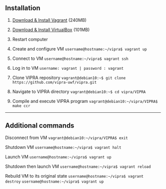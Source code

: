 ## Installation

1. [Download & Install Vagrant](https://www.vagrantup.com/downloads.html) (240MB)

2. [Download & Install VirtualBox](https://www.virtualbox.org/wiki/Downloads) (101MB)

3. Restart computer

4. Create and configure VM
`username@hostname:~/vipra$ vagrant up`

5. Connect to VM
`username@hostname:~/vipra$ vagrant ssh`

6. Log in to VM
`username: vagrant | password : vagrant`

7. Clone VIPRA repository
`vagrant@debian10:~$ git clone https://github.com/vipra-uwf/vipra.git`

8. Navigate to VIPRA directory
`vagrant@debian10:~$ cd vipra/VIPRA`

9. Compile and execute VIPRA program
`vagrant@debian10:~/vipra/VIPRA$ make ccr`

---

## Additional commands

Disconnect from VM
`vagrant@debian10:~/vipra/VIPRA$ exit`

Shutdown VM
`username@hostname:~/vipra$ vagrant halt`

Launch VM
`username@hostname:~/vipra$ vagrant up`

Shutdown then launch VM
`username@hostname:~/vipra$ vagrant reload`

Rebuild VM to its original state
`username@hostname:~/vipra$ vagrant destroy`
`username@hostname:~/vipra$ vagrant up`
